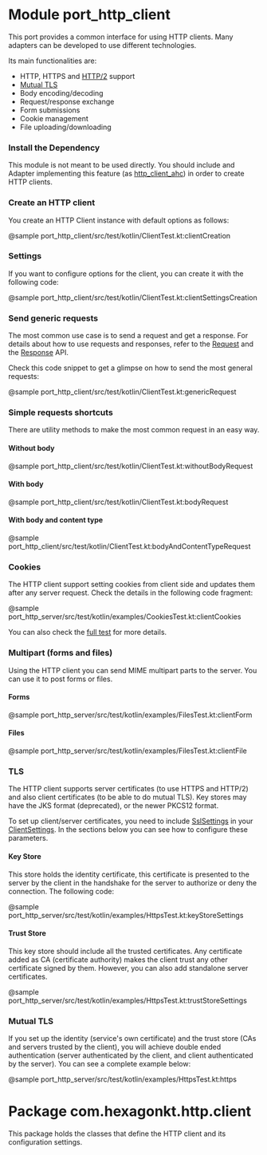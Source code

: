 
Module port_http_client
=======================
This port provides a common interface for using HTTP clients. Many adapters can be developed to use
different technologies.

Its main functionalities are:

* HTTP, HTTPS and [HTTP/2] support
* [Mutual TLS]
* Body encoding/decoding
* Request/response exchange
* Form submissions
* Cookie management
* File uploading/downloading

[HTTP/2]: https://en.wikipedia.org/wiki/HTTP/2
[Mutual TLS]: https://en.wikipedia.org/wiki/Mutual_authentication

### Install the Dependency
This module is not meant to be used directly. You should include and Adapter implementing this
feature (as [http_client_ahc]) in order to create HTTP clients.

[http_client_ahc]: /http_client_ahc

### Create an HTTP client
You create an HTTP Client instance with default options as follows:

@sample port_http_client/src/test/kotlin/ClientTest.kt:clientCreation

### Settings
If you want to configure options for the client, you can create it with the following code:

@sample port_http_client/src/test/kotlin/ClientTest.kt:clientSettingsCreation

### Send generic requests
The most common use case is to send a request and get a response. For details about how to
use requests and responses, refer to the [Request] and the [Response] API.

Check this code snippet to get a glimpse on how to send the most general requests:

@sample port_http_client/src/test/kotlin/ClientTest.kt:genericRequest

[Request]: /port_http_client/com.hexagonkt.http.client/-request
[Response]: /port_http_client/com.hexagonkt.http.client/-response

### Simple requests shortcuts
There are utility methods to make the most common request in an easy way.

#### Without body
@sample port_http_client/src/test/kotlin/ClientTest.kt:withoutBodyRequest

#### With body
@sample port_http_client/src/test/kotlin/ClientTest.kt:bodyRequest

#### With body and content type
@sample port_http_client/src/test/kotlin/ClientTest.kt:bodyAndContentTypeRequest

### Cookies

The HTTP client support setting cookies from client side and updates them after any server request.
Check the details in the following code fragment:

@sample port_http_server/src/test/kotlin/examples/CookiesTest.kt:clientCookies

You can also check the [full test] for more details.

[full test]: https://github.com/hexagonkt/hexagon/blob/master/port_http_server/src/test/kotlin/examples/CookiesTest.kt

### Multipart (forms and files)

Using the HTTP client you can send MIME multipart parts to the server. You can use it to post forms
or files.

#### Forms
@sample port_http_server/src/test/kotlin/examples/FilesTest.kt:clientForm

#### Files
@sample port_http_server/src/test/kotlin/examples/FilesTest.kt:clientFile

### TLS
The HTTP client supports server certificates (to use HTTPS and HTTP/2) and also client certificates
(to be able to do mutual TLS). Key stores may have the JKS format (deprecated), or the newer PKCS12
format.

To set up client/server certificates, you need to include [SslSettings] in your [ClientSettings]. In
the sections below you can see how to configure these parameters.

[SslSettings]: /hexagon_http/com.hexagonkt.http/-ssl-settings
[ClientSettings]: /port_http_client/com.hexagonkt.http.client/-client-settings

#### Key Store
This store holds the identity certificate, this certificate is presented to the server by the client
in the handshake for the server to authorize or deny the connection. The following code:

@sample port_http_server/src/test/kotlin/examples/HttpsTest.kt:keyStoreSettings

#### Trust Store
This key store should include all the trusted certificates. Any certificate added as CA (certificate
authority) makes the client trust any other certificate signed by them. However, you can also add
standalone server certificates.

@sample port_http_server/src/test/kotlin/examples/HttpsTest.kt:trustStoreSettings

### Mutual TLS
If you set up the identity (service's own certificate) and the trust store (CAs and servers trusted
by the client), you will achieve double ended authentication (server authenticated by the client,
and client authenticated by the server). You can see a complete example below:

@sample port_http_server/src/test/kotlin/examples/HttpsTest.kt:https

Package com.hexagonkt.http.client
=================================
This package holds the classes that define the HTTP client and its configuration settings.
